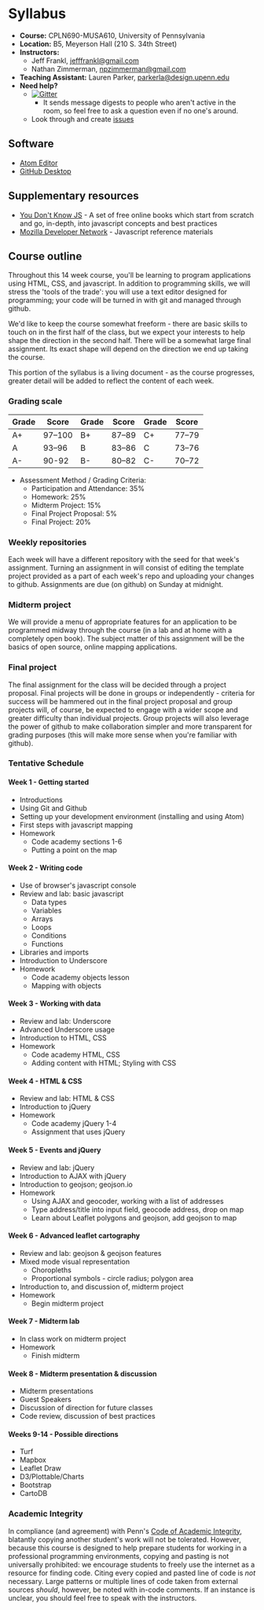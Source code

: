 # Syllabus

* **Course:** CPLN690-MUSA610, University of Pennsylvania
* **Location:** B5, Meyerson Hall (210 S. 34th Street)
* **Instructors:**
    * Jeff Frankl, [jefffrankl@gmail.com](mailto:jefffrankl@gmail.com)
    * Nathan Zimmerman, [npzimmerman@gmail.com](mailto:npzimmerman@gmail.com)
* **Teaching Assistant:** Lauren Parker, [parkerla@design.upenn.edu](mailto:parkerla@design.upenn.edu)
* **Need help?**
    * [![Gitter](https://badges.gitter.im/CPLN690-MUSA610/syllabus.svg)](https://gitter.im/CPLN690-MUSA610/syllabus?utm_source=badge&utm_medium=badge&utm_campaign=pr-badge)
         * It sends message digests to people who aren't active in the room, so feel free to ask a question even if no one's around.
    * Look through and create [issues](https://github.com/CPLN690-MUSA610/syllabus/issues)

## Software
* [Atom Editor](https://atom.io/)
* [GitHub Desktop](https://desktop.github.com/)

## Supplementary resources
* [You Don't Know JS](https://github.com/getify/You-Dont-Know-JS) - A
  set of free online books which start from scratch and go, in-depth,
  into javascript concepts and best practices
* [Mozilla Developer
  Network](https://developer.mozilla.org/en-US/docs/Web/JavaScript) -
  Javascript reference materials

## Course outline
Throughout this 14 week course, you'll be learning to program
applications using HTML, CSS, and javascript. In addition to programming
skills, we will stress the 'tools of the trade': you will use a
text editor designed for programming; your code will be turned in
with git and managed through github.  

We'd like to keep the course somewhat freeform - there are basic skills
to touch on in the first half of the class, but we expect your interests
to help shape the direction in the second half. There
will be a somewhat large final assignment. Its exact shape will depend
on the direction we end up taking the course.  

This portion of the syllabus is a living document - as the course
progresses, greater detail will be added to reflect the content of each
week.

### Grading scale
| Grade | Score  | Grade | Score | Grade | Score |
|-------|--------|-------|-------|-------|-------|
| A+    | 97–100 | B+    | 87–89 | C+    | 77–79 |
| A     | 93–96  | B     | 83–86 | C     | 73–76 |
| A-    | 90-92  | B-    | 80–82 | C-    | 70–72 |

* Assessment Method / Grading Criteria:
    * Participation and Attendance: 35%
    * Homework: 25%
    * Midterm Project: 15%
    * Final Project Proposal: 5%
    * Final Project:  20%

### Weekly repositories
Each week will have a different repository with the seed for that week's
assignment. Turning an assignment in will consist of editing the
template project provided as a part of each week's repo and uploading
your changes to github. Assignments are due (on github) on Sunday
at midnight.

### Midterm project
We will provide a menu of appropriate features for an application to be
programmed midway through the course (in a lab and at home with a
completely open book). The subject matter of this assignment will be the
basics of open source, online mapping applications.

### Final project
The final assignment for the class will be decided through a project
proposal. Final projects will be done in groups or independently -
criteria for success will be hammered out in the final project proposal
and group projects will, of course, be expected to engage with a wider
scope and greater difficulty than individual projects. Group projects
will also leverage the power of github to make collaboration simpler and
more transparent for grading purposes (this will make more sense when
you're familiar with github).

### Tentative Schedule

#### Week 1 - Getting started
* Introductions
* Using Git and Github
* Setting up your development environment (installing and using Atom)
* First steps with javascript mapping
* Homework
    * Code academy sections 1-6
    * Putting a point on the map

#### Week 2 - Writing code
* Use of browser's javascript console
* Review and lab: basic javascript
    * Data types
    * Variables
    * Arrays
    * Loops
    * Conditions
    * Functions
* Libraries and imports
* Introduction to Underscore
* Homework
    * Code academy objects lesson
    * Mapping with objects

#### Week 3 - Working with data
* Review and lab: Underscore
* Advanced Underscore usage
* Introduction to HTML, CSS
* Homework
    * Code academy HTML, CSS
    * Adding content with HTML; Styling with CSS

#### Week 4 - HTML & CSS
* Review and lab: HTML & CSS
* Introduction to jQuery
* Homework
    * Code academy jQuery 1-4
    * Assignment that uses jQuery

#### Week 5 - Events and jQuery

* Review and lab: jQuery
* Introduction to AJAX with jQuery
* Introduction to geojson; geojson.io
* Homework
    * Using AJAX and geocoder, working with a list of addresses
    * Type address/title into input field, geocode address, drop on map
    * Learn about Leaflet polygons and geojson, add geojson to map

#### Week 6 - Advanced leaflet cartography
* Review and lab: geojson & geojson features
* Mixed mode visual representation
    * Choropleths
    * Proportional symbols - circle radius; polygon area
* Introduction to, and discussion of, midterm project
* Homework
    * Begin midterm project

#### Week 7 - Midterm lab
* In class work on midterm project
* Homework
    * Finish midterm

#### Week 8 - Midterm presentation & discussion
* Midterm presentations
* Guest Speakers
* Discussion of direction for future classes
* Code review, discussion of best practices

#### Weeks 9-14 - Possible directions
* Turf
* Mapbox
* Leaflet Draw
* D3/Plottable/Charts
* Bootstrap
* CartoDB

### Academic Integrity
In compliance (and agreement) with Penn's [Code of Academic Integrity](http://www.upenn.edu/academicintegrity/ai_codeofacademicintegrity.html), blatantly copying another student's work will not be tolerated. However, because this course is designed to help prepare students for working in a professional programming environments, copying and pasting is not universally prohibited: we encourage students to freely use the internet as a resource for finding code. Citing every copied and pasted line of code is *not* necessary. Large patterns or multiple lines of code taken from external sources *should*, however, be noted with in-code comments. If an instance is unclear, you should feel free to speak with the instructors.
